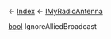← [Index](Api-Index) ← [IMyRadioAntenna](Sandbox.ModAPI.Ingame.IMyRadioAntenna)

[bool](System.Boolean) IgnoreAlliedBroadcast